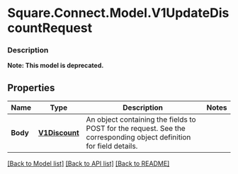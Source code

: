# Square.Connect.Model.V1UpdateDiscountRequest

### Description


**Note: This model is deprecated.**

## Properties

Name | Type | Description | Notes
------------ | ------------- | ------------- | -------------
**Body** | [**V1Discount**](V1Discount.md) | An object containing the fields to POST for the request.  See the corresponding object definition for field details. | 



[[Back to Model list]](../README.md#documentation-for-models) [[Back to API list]](../README.md#documentation-for-api-endpoints) [[Back to README]](../README.md)

